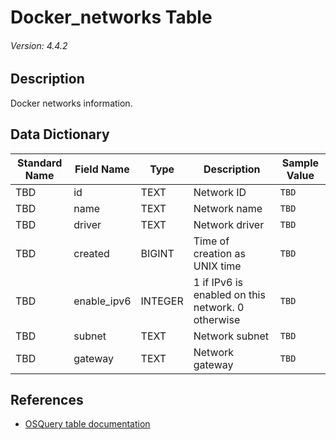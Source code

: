 # Docker_networks Table
###### Version: 4.4.2

## Description
Docker networks information.

## Data Dictionary
|Standard Name|Field Name|Type|Description|Sample Value|
|---|---|---|---|---|
|TBD|id|TEXT|Network ID|`TBD`|
|TBD|name|TEXT|Network name|`TBD`|
|TBD|driver|TEXT|Network driver|`TBD`|
|TBD|created|BIGINT|Time of creation as UNIX time|`TBD`|
|TBD|enable_ipv6|INTEGER|1 if IPv6 is enabled on this network. 0 otherwise|`TBD`|
|TBD|subnet|TEXT|Network subnet|`TBD`|
|TBD|gateway|TEXT|Network gateway|`TBD`|

## References
* [OSQuery table documentation](https://osquery.io/schema/current#docker_networks)
